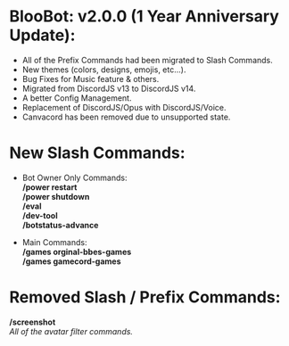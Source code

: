 # BlooBot: v2.0.0 (1 Year Anniversary Update):

- All of the Prefix Commands had been migrated to Slash Commands.
- New themes (colors, designs, emojis, etc...).
- Bug Fixes for Music feature & others.
- Migrated from DiscordJS v13 to DiscordJS v14.
- A better Config Management.
- Replacement of DiscordJS/Opus with DiscordJS/Voice.
- Canvacord has been removed due to unsupported state.

# New Slash Commands:

* Bot Owner Only Commands: <br/>
**/power restart** <br/>
**/power shutdown** <br/>
**/eval** <br/>
**/dev-tool** <br/>
**/botstatus-advance** <br/>

* Main Commands: <br/>
**/games orginal-bbes-games** <br/>
**/games gamecord-games** <br/>

# Removed Slash / Prefix Commands:
**/screenshot** <br/>
*All of the avatar filter commands.* <br/>